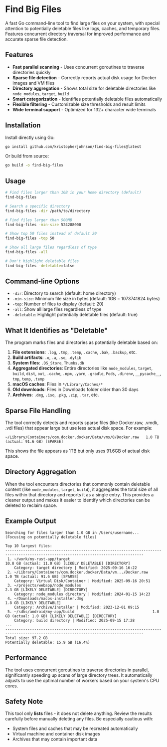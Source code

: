 # Find Big Files

A fast Go command-line tool to find large files on your system, with special attention to potentially deletable files like logs, caches, and temporary files. Features concurrent directory traversal for improved performance and accurate sparse file detection.

## Features

- **Fast parallel scanning** - Uses concurrent goroutines to traverse directories quickly
- **Sparse file detection** - Correctly reports actual disk usage for Docker images and VM files
- **Directory aggregation** - Shows total size for deletable directories like `node_modules`, `target`, `build`
- **Smart categorization** - Identifies potentially deletable files automatically
- **Flexible filtering** - Customizable size thresholds and result limits
- **Wide terminal support** - Optimized for 132+ character wide terminals

## Installation

Install directly using Go:

```bash
go install github.com/kristopherjohnson/find-big-files@latest
```

Or build from source:

```bash
go build -o find-big-files
```

## Usage

```bash
# Find files larger than 1GB in your home directory (default)
find-big-files

# Search a specific directory
find-big-files -dir /path/to/directory

# Find files larger than 500MB
find-big-files -min-size 524288000

# Show top 50 files instead of default 20
find-big-files -top 50

# Show all large files regardless of type
find-big-files -all

# Don't highlight deletable files
find-big-files -deletable=false
```

## Command-line Options

- `-dir`: Directory to search (default: home directory)
- `-min-size`: Minimum file size in bytes (default: 1GB = 1073741824 bytes)
- `-top`: Number of files to display (default: 20)
- `-all`: Show all large files regardless of type
- `-deletable`: Highlight potentially deletable files (default: true)

## What It Identifies as "Deletable"

The program marks files and directories as potentially deletable based on:

1. **File extensions**: `.log`, `.tmp`, `.temp`, `.cache`, `.bak`, `.backup`, etc.
2. **Build artifacts**: `.o`, `.a`, `.so`, `.dylib`
3. **System files**: `.DS_Store`, `Thumbs.db`
4. **Aggregated directories**: Entire directories like `node_modules`, `target`, `build`, `dist`, `out`, `.cache`, `.npm`, `.yarn`, `.gradle`, `Pods`, `.direnv`, `__pycache__`, `tmp`, `temp`, `.temp`
5. **macOS caches**: Files in `*/Library/Caches/*`
6. **Old downloads**: Files in Downloads folder older than 30 days
7. **Archives**: `.dmg`, `.iso`, `.pkg`, `.zip`, `.tar`, etc.

## Sparse File Handling

The tool correctly detects and reports sparse files (like Docker.raw, .vmdk, .vdi files) that appear large but use less actual disk space. For example:

```
~/Library/Containers/com.docker.docker/Data/vms/0/Docker.raw   1.0 TB (actual: 91.6 GB) [SPARSE]
```

This shows the file appears as 1TB but only uses 91.6GB of actual disk space.

## Directory Aggregation

When the tool encounters directories that commonly contain deletable content (like `node_modules`, `target`, `build`), it aggregates the total size of all files within that directory and reports it as a single entry. This provides a cleaner output and makes it easier to identify which directories can be deleted to reclaim space.

## Example Output

```
Searching for files larger than 1.0 GB in /Users/username...
(Focusing on potentially deletable files)

Top 10 largest files:
------------------------------------------------------------------------------------------------------------------------------------
 1. ~/work/my-rust-app/target                                         10.8 GB (actual: 11.0 GB) [LIKELY DELETABLE] [DIRECTORY]
    Category: target directory | Modified: 2025-09-16 16:22
 2. ~/Library/Containers/com.docker.docker/Data/vm.../Docker.raw     1.0 TB (actual: 91.6 GB) [SPARSE]
    Category: Virtual Disk/Container | Modified: 2025-09-16 20:51
 3. ~/projects/webapp/node_modules                                               2.3 GB [LIKELY DELETABLE] [DIRECTORY]
    Category: node_modules directory | Modified: 2024-01-15 14:23
 4. ~/Downloads/macos-installer.dmg                                              1.8 GB [LIKELY DELETABLE]
    Category: Archive/Installer | Modified: 2023-12-01 09:15
 5. ~/sdks/android/my-app/build                                   1.0 GB (actual: 1.0 GB) [LIKELY DELETABLE] [DIRECTORY]
    Category: build directory | Modified: 2025-09-15 17:28
...
------------------------------------------------------------------------------------------------------------------------------------
Total size: 97.2 GB
Potentially deletable: 15.9 GB (16.4%)
```

## Performance

The tool uses concurrent goroutines to traverse directories in parallel, significantly speeding up scans of large directory trees. It automatically adjusts to use the optimal number of workers based on your system's CPU cores.

## Safety Note

This tool only **lists** files - it does not delete anything. Review the results carefully before manually deleting any files. Be especially cautious with:
- System files and caches that may be recreated automatically
- Virtual machine and container disk images
- Archives that may contain important data


